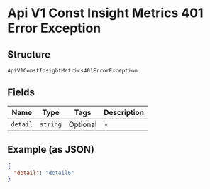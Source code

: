 
# Api V1 Const Insight Metrics 401 Error Exception

## Structure

`ApiV1ConstInsightMetrics401ErrorException`

## Fields

| Name | Type | Tags | Description |
|  --- | --- | --- | --- |
| `detail` | `string` | Optional | - |

## Example (as JSON)

```json
{
  "detail": "detail6"
}
```

